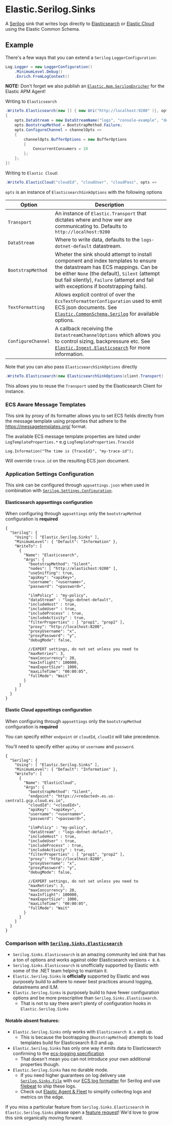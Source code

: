 # Elastic.Serilog.Sinks

A [Serilog](https://serilog.net/) sink that writes logs directly to [Elasticsearch](https://www.elastic.co/elasticsearch/) or [Elastic Cloud](https://www.elastic.co/cloud/) using the Elastic Common Schema.

## Example

There's a few ways that you can extend a `Serilog` `LoggerConfiguration`:

```csharp
Log.Logger = new LoggerConfiguration()
	.MinimumLevel.Debug()
	.Enrich.FromLogContext()
```

**NOTE:** Don't forget we also publish an [`Elastic.Apm.SerilogEnricher`](`https://github.com/elastic/ecs-dotnet/blob/main/src/Elastic.Apm.SerilogEnricher/readme.md`) for the Elastic APM Agent!

Writing to `Elasticsearch`

```csharp
.WriteTo.Elasticsearch(new [] { new Uri("http://localhost:9200" )}, opts =>
{
	opts.DataStream = new DataStreamName("logs", "console-example", "demo");
	opts.BootstrapMethod = BootstrapMethod.Failure;
	opts.ConfigureChannel = channelOpts =>
	{
		channelOpts.BufferOptions = new BufferOptions 
		{ 
			ConcurrentConsumers = 10 
		};
	};
})
```
Writing to `Elastic Cloud`:
```csharp
.WriteTo.ElasticCloud("cloudId", "cloudUser", "cloudPass", opts =>
```

`opts` is an instance of `ElasticsearchSinkOptions` with the following options


| Option | Description |
|-------|-------------|
| `Transport` | An instance of `Elastic.Transport` that dictates where and how wer are communicating to. Defaults to `http://localhost:9200` |
| `DataStream` | Where to write data, defaults to the `logs-dotnet-default` datastream. |
| `BootstrapMethod` | Wheter the sink should attempt to install component and index templates to ensure the datastream has ECS mappings. Can be be either `None` (the default), `Silent` (attempt but fail silently), `Failure` (attempt and fail with exceptions if bootstrapping fails). |
| `TextFormatting`| Allows explicit control of over the `EcsTextFormatterConfiguration` used to emit ECS json documents. See [`Elastic.CommonSchema.Serilog`](https://github.com/elastic/ecs-dotnet/tree/main/src/Elastic.CommonSchema.Serilog) for available options. |
| `ConfigureChannel` | A callback receiving the `DatastreamChannelOptions` which allows you to control sizing, backpressure etc. See [`Elastic.Ingest.Elasticsearch`](https://github.com/elastic/elastic-ingest-dotnet/blob/main/src/Elastic.Ingest.Elasticsearch/README.md#elasticingestelasticsearch) for more information.

Note that you can also pass `ElasticsearchSinkOptions` directly

```csharp
.WriteTo.Elasticsearch(new ElasticsearchSinkOptions(client.Transport)
```

This allows you to reuse the `Transport` used by the Elasticsearch Client for instance.

### ECS Aware Message Templates

This sink by proxy of its formatter allows you to set ECS fields directly from the message template using properties that adhere to the
https://messagetemplates.org/ format.

The available ECS message template properties are listed under `LogTemplateProperties.*` e.g `LogTemplateProperties.TraceId`

```chsarp
Log.Information("The time is {TraceId}", "my-trace-id");
```

Will override `trace.id` on the resulting ECS json document.

### Application Settings Configuration

This sink can be configured through `appsettings.json` when used in combination with [`Serilog.Settings.Configuration`](https://github.com/serilog/serilog-settings-configuration).

#### Elasticsearch appsettings configuration

When configuring through `appsettings` only the `bootstrapMethod` configuration is **required**

```json5
{
  "Serilog": {
    "Using": [ "Elastic.Serilog.Sinks" ],
    "MinimumLevel": { "Default": "Information" },
    "WriteTo": [
      {
        "Name": "Elasticsearch",
        "Args": {
          "bootstrapMethod": "Silent",
          "nodes": [ "http://elastichost:9200" ],
          "useSniffing": true,
          "apiKey": "<apiKey>",
          "username": "<username>",
          "password": "<password>",

          "ilmPolicy" : "my-policy",
          "dataStream" : "logs-dotnet-default",
          "includeHost" : true,
          "includeUser" : true,
          "includeProcess" : true,
          "includeActivity" : true,
          "filterProperties" : [ "prop1", "prop2" ],
          "proxy": "http://localhost:8200",
          "proxyUsername": "x",
          "proxyPassword": "y",
          "debugMode": false,

          //EXPERT settings, do not set unless you need to 
          "maxRetries": 3,
          "maxConcurrency": 20,
          "maxInflight": 100000,
          "maxExportSize": 1000,
          "maxLifeTime": "00:00:05",
          "fullMode": "Wait"
        }
      }
    ]
  }
}
```

#### Elastic Cloud appsettings configuration

When configuring through `appsettings` only the `bootstrapMethod` configuration is **required**

You can specify either `endpoint` or `cloudId`, `cloudId` will take precedence.

You'll need to specify either `apiKey` or `username` and `password`.

```json5
{
  "Serilog": {
    "Using": [ "Elastic.Serilog.Sinks" ],
    "MinimumLevel": { "Default": "Information" },
    "WriteTo": [
      {
        "Name": "ElasticCloud",
        "Args": {
          "bootstrapMethod": "Silent",
          "endpoint": "https://<redacted>.es.us-central1.gcp.cloud.es.io",
          "cloudId": "<cloudId>",
          "apiKey": "<apiKey>",
          "username": "<username>",
          "password": "<password>",
          
          "ilmPolicy" : "my-policy",
          "dataStream" : "logs-dotnet-default",
          "includeHost" : true,
          "includeUser" : true,
          "includeProcess" : true,
          "includeActivity" : true,
          "filterProperties" : [ "prop1", "prop2" ],
          "proxy": "http://localhost:8200",
          "proxyUsername": "x",
          "proxyPassword": "y",
          "debugMode": false,

          //EXPERT settings, do not set unless you need to 
          "maxRetries": 3,
          "maxConcurrency": 20,
          "maxInflight": 100000,
          "maxExportSize": 1000,
          "maxLifeTime": "00:00:05",
          "fullMode": "Wait"
        }
      }
    ]
  }
}
```


### Comparison with [`Serilog.Sinks.Elasticsearch`](https://github.com/serilog-contrib/serilog-sinks-elasticsearch)

* `Serilog.Sinks.Elasticsearch` is an amazing community led sink that has a ton of options and works against older Elasticsearch versions `< 8.0`.
* `Serilog.Sinks.Elasticsearch` is unofficially supported by Elastic with some of the .NET team helping to maintain it.
* `Elastic.Serilog.Sinks` is **officially** supported by Elastic and was purposely build to adhere to newer best practices around logging, datastreams and ILM.
* `Elastic.Serilog.Sinks` is purposely build to have fewer configuration options and be more prescriptive than `Serilog.Sinks.Elasticsearch`.
  * That is not to say there aren't plenty of configuration hooks in `Elastic.Serilog.Sinks` 

#### Notable absent features:
* `Elastic.Serilog.Sinks` only works with `Elasticsearch 8.x` and up. 
  * This is because the bootrapping (`BootstrapMethod`) attempts to load templates build for Elasticsearch 8.0 and up. 
* `Elastic.Serilog.Sinks` has only one way it emits data to Elasticsearch confirming to the [ecs-logging specification](https://github.com/elastic/ecs-logging)
  * That doesn't mean you can not introduce your own additional properties though.
* `Elastic.Serilog.Sinks` has no durable mode. 
  * If you need higher guarantees on log delivery use [`Serilog.Sinks.File`](https://github.com/serilog/serilog-sinks-file) with our [ECS log formatter](https://www.nuget.org/packages/Elastic.CommonSchema.Serilog/) for Serilog and use [filebeat](https://www.elastic.co/beats/filebeat) to ship these logs.
  * Check out [Elastic Agent & Fleet](https://www.elastic.co/guide/en/fleet/current/fleet-overview.html) to simplify collecting logs and metrics on the edge.

If you miss a particular feature from `Serilog.Sinks.Elasticsearch` in `Elastic.Serilog.Sinks` please open a [feature request](https://github.com/elastic/ecs-dotnet/issues/new?assignees=&labels=enhancement&template=feature_request.md&title=%5BFEATURE%5D)! We'd love to grow this sink organically moving forward.

